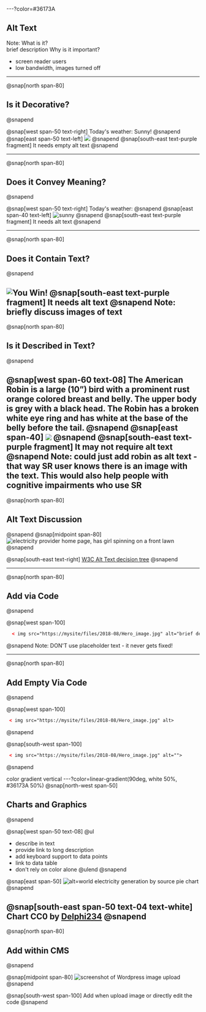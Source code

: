 ---?color=#36173A

## Alt Text

Note: What is it?  
brief description
Why is it important?
- screen reader users
- low bandwidth, images turned off

---
@snap[north span-80]
## Is it Decorative?
@snapend

@snap[west span-50 text-right]
Today's weather: Sunny!
@snapend
@snap[east span-50 text-left]
![](common/techniques/alt-text/img/sun-157126.svg)
@snapend
@snap[south-east text-purple fragment]
It needs empty alt text
@snapend

---
@snap[north span-80]
## Does it Convey Meaning?
@snapend

@snap[west span-50 text-right]
Today's weather:
@snapend
@snap[east span-40 text-left]
![sunny](common/techniques/alt-text/img/sun-147426.svg)
@snapend
@snap[south-east text-purple fragment]
It needs alt text
@snapend

---
@snap[north span-80]
## Does it Contain Text?
@snapend

![You Win!](common/techniques/alt-text/img/youWin.png)
@snap[south-east text-purple fragment]
It needs alt text
@snapend
Note: briefly discuss images of text
---
@snap[north span-80]
## Is it Described in Text?
@snapend

@snap[west span-60 text-08]
The American Robin is a large (10”) bird with a prominent rust orange colored breast and belly. The upper body is grey with a black head. The Robin has a broken white eye ring and has white at the base of the belly before the tail.
@snapend
@snap[east span-40]
![](common/techniques/alt-text/img/robin.jpg)
@snapend
@snap[south-east text-purple fragment]
It may not require alt text
@snapend
Note: could just add robin as alt text - that way SR user knows there is an image with the text. This would also help people with cognitive impairments who use SR
---
@snap[north span-80]
## Alt Text Discussion
@snapend
@snap[midpoint span-80]
![electricity provider home page, has girl spinning on a front lawn](common/techniques/alt-text/img/SCE-home.png)
@snapend

@snap[south-east text-right]
[W3C Alt Text decision tree](https://www.w3.org/WAI/tutorials/images/decision-tree/)
@snapend

---

@snap[north span-80]
## Add via Code
@snapend

@snap[west span-100]
``` html zoom-15 code-wrap
  < img src="https://mysite/files/2018-08/Hero_image.jpg" alt="brief description">
```
@snapend
Note: DON'T use placeholder text - it never gets fixed!

---
@snap[north span-80]
## Add Empty Via Code
@snapend

@snap[west span-100]
```html zoom-15 code-wrap
 < img src="https://mysite/files/2018-08/Hero_image.jpg" alt>
```
@snapend

@snap[south-west span-100]
```html zoom-15 code-wrap
 < img src="https://mysite/files/2018-08/Hero_image.jpg" alt="">
```

@snapend

color gradient vertical
---?color=linear-gradient(90deg, white 50%, #36173A 50%)
@snap[north-west span-50]
## Charts and Graphics
@snapend

@snap[west span-50 text-08]
@ul
- describe in text
- provide link to long description
- add keyboard support to data points
- link to data table
- don't rely on color alone
@ulend
@snapend

@snap[east span-50]
![alt=world electricity generation by source pie chart](common/techniques/alt-text/img/World_electricity_generation_by_source_pie_chart.png)
@snapend

@snap[south-east span-50 text-04 text-white]
Chart CC0 by [Delphi234](https://commons.wikimedia.org/wiki/File:World_electricity_generation_by_source_pie_chart.svg)
@snapend
---
@snap[north span-80]
## Add within CMS
@snapend

@snap[midpoint span-80]
![screenshot of Wordpress image upload](common/techniques/alt-text/img/add-alt-wp.png)
@snapend

@snap[south-west span-100]
Add when upload image or directly edit the code
@snapend

